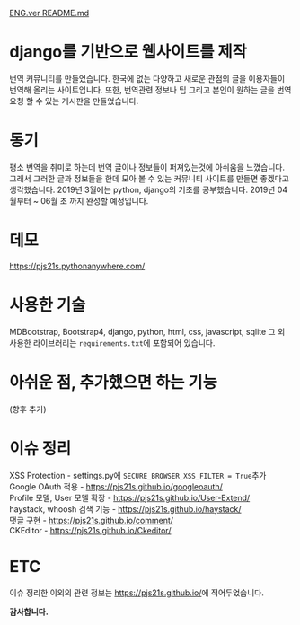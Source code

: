 [ENG.ver README.md](https://github.com/pjs21s/Capstone_Website_django/blob/master/ENG_README.md)

# django를 기반으로 웹사이트를 제작

번역 커뮤니티를 만들었습니다. 한국에 없는 다양하고 새로운 관점의 글을 이용자들이 번역해 올리는 사이트입니다. 또한, 번역관련 정보나 팁 그리고 본인이 원하는 글을 번역요청 할 수 있는 게시판을 만들었습니다.

# 동기

평소 번역을 취미로 하는데 번역 글이나 정보들이 퍼져있는것에 아쉬움을 느꼈습니다. 그래서 그러한 글과 정보들을 한데 모아 볼 수 있는 커뮤니티 사이트를 만들면 좋겠다고 생각했습니다.
2019년 3월에는 python, django의 기초를 공부했습니다.
2019년 04월부터 ~ 06월 초 까지 완성할 예정입니다.

# 데모

<https://pjs21s.pythonanywhere.com/>

# 사용한 기술

MDBootstrap, Bootstrap4, django, python, html, css, javascript, sqlite
그 외 사용한 라이브러리는 `requirements.txt`에 포함되어 있습니다.

# 아쉬운 점, 추가했으면 하는 기능

(향후 추가)

# 이슈 정리

XSS Protection - settings.py에 `SECURE_BROWSER_XSS_FILTER = True`추가  
Google OAuth 적용 - https://pjs21s.github.io/googleoauth/  
Profile 모델, User 모델 확장 - https://pjs21s.github.io/User-Extend/  
haystack, whoosh 검색 기능 - https://pjs21s.github.io/haystack/  
댓글 구현 - https://pjs21s.github.io/comment/  
CKEditor - https://pjs21s.github.io/Ckeditor/

# ETC

이슈 정리한 이외의 관련 정보는 <https://pjs21s.github.io/>에 적어두었습니다.

**감사합니다.**
